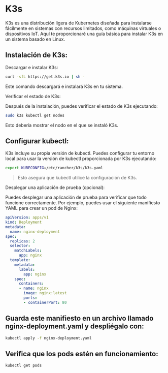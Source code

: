 # K3s

K3s es una distribución ligera de Kubernetes diseñada para instalarse fácilmente en sistemas con recursos limitados, como máquinas virtuales o dispositivos IoT. Aquí te proporcionaré una guía básica para instalar K3s en un sistema basado en Linux.

## Instalación de K3s:
Descargar e instalar K3s:

```bash
curl -sfL https://get.k3s.io | sh -
```
Este comando descargará e instalará K3s en tu sistema.

Verificar el estado de K3s:

Después de la instalación, puedes verificar el estado de K3s ejecutando:

```bash
sudo k3s kubectl get nodes
```

Esto debería mostrar el nodo en el que se instaló K3s.

## Configurar kubectl:

K3s incluye su propia versión de kubectl. Puedes configurar tu entorno local para usar la versión de kubectl proporcionada por K3s ejecutando:

```bash
export KUBECONFIG=/etc/rancher/k3s/k3s.yaml
```
> Esto asegura que kubectl utilice la configuración de K3s.

Desplegar una aplicación de prueba (opcional):

Puedes desplegar una aplicación de prueba para verificar que todo funcione correctamente. Por ejemplo, puedes usar el siguiente manifiesto YAML para crear un pod de Nginx:

```yaml
apiVersion: apps/v1
kind: Deployment
metadata:
  name: nginx-deployment
spec:
  replicas: 2
  selector:
    matchLabels:
      app: nginx
  template:
    metadata:
      labels:
        app: nginx
    spec:
      containers:
      - name: nginx
        image: nginx:latest
        ports:
        - containerPort: 80
```
## Guarda este manifiesto en un archivo llamado nginx-deployment.yaml y despliégalo con:

```bash
kubectl apply -f nginx-deployment.yaml
```
## Verifica que los pods estén en funcionamiento:

```bash
kubectl get pods
```